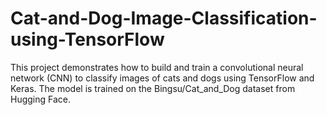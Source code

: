 # Cat-and-Dog-Image-Classification-using-TensorFlow
This project demonstrates how to build and train a convolutional neural network (CNN) to classify images of cats and dogs using TensorFlow and Keras. The model is trained on the Bingsu/Cat_and_Dog dataset from Hugging Face.
